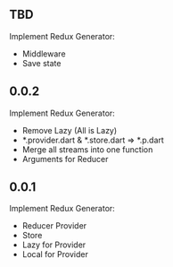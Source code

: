 ## TBD
Implement Redux Generator:
  * Middleware
  * Save state

## 0.0.2
Implement Redux Generator:
  * Remove Lazy (All is Lazy)
  * *.provider.dart & *.store.dart => *.p.dart
  * Merge all streams into one function
  * Arguments for Reducer

## 0.0.1
Implement Redux Generator:
  * Reducer Provider
  * Store
  * Lazy for Provider
  * Local for Provider